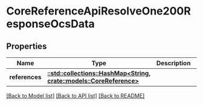 # CoreReferenceApiResolveOne200ResponseOcsData

## Properties

Name | Type | Description | Notes
------------ | ------------- | ------------- | -------------
**references** | [**::std::collections::HashMap<String, crate::models::CoreReference>**](CoreReference.md) |  | 

[[Back to Model list]](../README.md#documentation-for-models) [[Back to API list]](../README.md#documentation-for-api-endpoints) [[Back to README]](../README.md)


